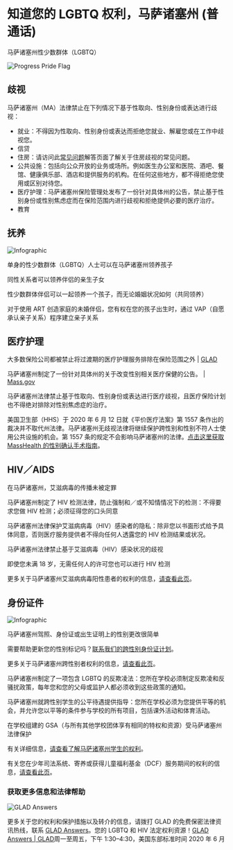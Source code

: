 # 知道您的 LGBTQ 权利，马萨诸塞州 (普通话)

马萨诸塞州性少数群体（LGBTQ）

![Progress Pride Flag](https://glad-org-wpom.nyc3.cdn.digitaloceanspaces.com/wp-content/uploads/2023/05/Progress-Pride-flag-above-trees.png)

## 歧视

马萨诸塞州（MA）法律禁止在下列情况下基于性取向、性别身份或表达进行歧视：

- 就业：不得因为性取向、性别身份或表达而拒绝您就业、解雇您或在工作中歧视您。
- 信贷
- 住房：请访问此[常见问题](https://www.glad.org/kyr-elderly-mc/)解答页面了解关于住房歧视的常见问题。
- 公共设施：包括向公众开放的业务或场所。例如医生办公室和医院、酒吧、餐馆、健康俱乐部、酒店和提供服务的机构。在任何这些地方，都不得拒绝您使用或区别对待您。
- 医疗护理：马萨诸塞州保险管理处发布了一份针对具体州的公告，禁止基于性别身份或性别焦虑症而在保险范围内进行歧视和拒绝提供必要的医疗治疗。
- 教育

## 抚养

![Infographic](https://glad-org-wpom.nyc3.cdn.digitaloceanspaces.com/wp-content/uploads/2020/06/infographic-illustrations-01-261x300.png)

单身的性少数群体（LGBTQ）人士可以在马萨诸塞州领养孩子

同性关系者可以领养伴侣的亲生子女

性少数群体伴侣可以一起领养一个孩子，而无论婚姻状况如何（共同领养）

对于使用 ART 创造家庭的未婚伴侣，您有权在您的孩子出生时，通过 VAP（自愿承认亲子关系）程序建立亲子关系

## 医疗护理

大多数保险公司都被禁止将过渡期的医疗护理服务排除在保险范围之外 | [GLAD](https://glad-org-wpom.nyc3.cdn.digitaloceanspaces.com/wp-content/uploads/2017/01/ma-trans-health-insurance.pdf)

马萨诸塞州制定了一份针对具体州的关于改变性别相关医疗保健的公告。 | [Mass.gov](https://www.mass.gov/files/documents/2017/11/21/Bulletin%202014-03%20%28Gender%20Signed%29.pdf)

马萨诸塞州法律禁止基于性取向、性别身份或表达进行医疗歧视，且医疗保险计划也不得绝对排除对性别焦虑症的治疗。

美国卫生部（HHS）于 2020 年 6 月 12 日就《平价医疗法案》第 1557 条作出的裁决并不取代州法律。马萨诸塞州无歧视法律将继续保护跨性别和性别不符人士使用公共设施的机会。第 1557 条的规定不会影响马萨诸塞州的法律。[点击这里获取 MassHealth 的性别确认手术指南](https://www.mass.gov/files/documents/2019/08/12/mg-genderaffirmingsurgery.pdf)。

## HIV／AIDS

在马萨诸塞州，艾滋病毒的传播未被定罪

马萨诸塞州制定了 HIV 检测法律，防止强制和／或不知情情况下的检测：不得要求您做 HIV 检测；必须征得您的口头同意

马萨诸塞州法律保护艾滋病病毒（HIV）感染者的隐私：除非您以书面形式给予具体同意，否则医疗服务提供者不得向任何人透露您的 HIV 检测结果或状况。

马萨诸塞州法律禁止基于艾滋病毒（HIV）感染状况的歧视

即使您未满 18 岁，无需任何人的许可您也可以进行 HIV 检测

更多关于马萨诸塞州艾滋病病毒阳性患者的权利的信息，[请查看此页](https://www.glad.org/kyr-hiv-mc/)。

## 身份证件

![Infographic](https://glad-org-wpom.nyc3.cdn.digitaloceanspaces.com/wp-content/uploads/2020/06/infographic-illustrations-05-300x223.png)

马萨诸塞州驾照、身份证或出生证明上的性别更改很简单

需要帮助更新您的性别标记吗？[联系我们的跨性别身份证计划](https://www.glad.org/id/)。

更多关于马萨诸塞州跨性别者权利的信息，[请查看此页](https://www.glad.org/kyr-trans-mc/)。

马萨诸塞州制定了一项包含 LGBTQ 的反欺凌法：您所在学校必须制定反欺凌和反骚扰政策，每年您和您的父母或监护人都必须收到这些政策的通知。

马萨诸塞州就跨性别学生的公平待遇提供指导：您所在学校必须为您提供平等的机会，并允许您以平等的条件参与学校的所有项目，包括课外活动和体育活动。

在学校组建的 GSA（与所有其他学校团体享有相同的特权和资源）受马萨诸塞州法律保护

有关详细信息，[请查看了解马萨诸塞州学生的权利](https://www.glad.org/kyr-students-mc/)。

有关您在少年司法系统、寄养或获得儿童福利基金（DCF）服务期间的权利的信息，[请查看此页](https://www.glad.org/kyr-youth-mc/)。

### 获取更多信息和法律帮助

![GLAD Answers](https://glad-org-wpom.nyc3.cdn.digitaloceanspaces.com/wp-content/uploads/2016/10/glad-answers-pop-up-image.png)

更多关于您的权利和保护措施以及转介的信息，请拨打 GLAD 的免费保密法律资讯热线，联系 [GLAD Answers](https://www.glad.org/know-your-rights/glad-answers/)。您的 LGBTQ 和 HIV 法定权利资源！[GLAD Answers | GLAD](https://www.glad.org/know-your-rights/glad-answers/)周一至周五，下午 1:30–4:30，美国东部标准时间 2020 年 6 月
<!-- tcd_original_link https://www.glad.org/kyr-lgbtq-sc/ -->
